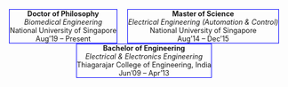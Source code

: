 <style>
.container {
  display: flex;
  width: 100%;
  flex-wrap: wrap;
  align-items: flex-start;
  justify-content: space-around;
}

/* @media (max-width: 800px) {
  .container {
    flex-direction: column;
    align-items: center;
  } */
}
  
.text {
  padding-left: 1em;
  padding-right: 1em;
}
</style>

<div class="container" style="font-size:90%; padding: 0">
      <div class="text" align="center" style="border: 1px solid blue">
        <b>Doctor of Philosophy</b><br>
        <i>Biomedical Engineering</i><br>
        National University of Singapore<br>
        Aug’19 – Present
      </div>
      <div class="text" align="center" style="border: 1px solid blue">
        <b>Master of Science</b><br>
        <i>Electrical Engineering (Automation & Control)</i><br>
        National University of Singapore<br>
        Aug’14 – Dec’15
      </div>
      <div class="text" align="center" style="border: 1px solid blue">
        <b>Bachelor of Engineering</b><br>
        <i>Electrical & Electronics Engineering</i><br>
        Thiagarajar College of Engineering, India<br>
        Jun’09 – Apr’13
      </div>
</div>

